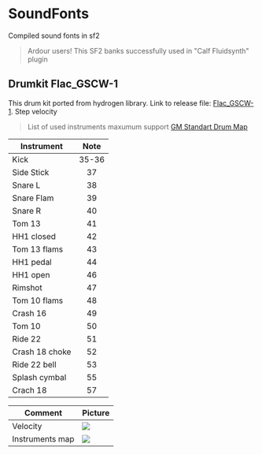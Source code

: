 # SoundFonts
Compiled sound fonts in sf2

> Ardour users! This SF2 banks successfully used in "Calf Fluidsynth" plugin

## Drumkit Flac_GSCW-1
This drum kit ported from hydrogen library. Link to release file: [Flac_GSCW-1](https://github.com/xv1t/SoundFonts/releases/download/Flac_GSCW-1/Flac_GSCW-1.sf2.bz2). Step velocity

> List of used instruments maxumum support [GM Standart Drum Map](https://en.wikipedia.org/wiki/General_MIDI#/media/File:GM_Standard_Drum_Map_on_the_keyboard.svg)


Instrument | Note
-----------|:---:
Kick       | 35-36
Side Stick | 37
Snare L    | 38
Snare Flam | 39
Snare R    | 40 
Tom 13     | 41
HH1 closed | 42
Tom 13 flams| 43
HH1 pedal   | 44
HH1 open   | 46
Rimshot    | 47
Tom 10 flams | 48
Crash 16    | 49
Tom 10      | 50
Ride 22    | 51
Crash 18 choke | 52
Ride 22 bell | 53
Splash cymbal | 55
Crach 18 | 57


Comment | Picture 
------|--------
Velocity  | ![](http://i75.fastpic.ru/big/2015/1118/c1/33b838b19e2d759a3b3e1c48307796c1.png)
Instruments map | ![](http://i75.fastpic.ru/big/2015/1118/11/481d1410d6996d213d08c6b40dd26d11.png)
